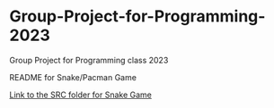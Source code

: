 # Group-Project-for-Programming-2023
Group Project for Programming class 2023


README for Snake/Pacman Game

[Link to the SRC folder for Snake Game]()

